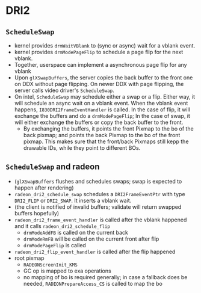 DRI2
====

## `ScheduleSwap`

* kernel provides `drmWaitVBlank` to (sync or async) wait for a vblank event.
* kernel provides `drmModePageFlip` to schedule a page flip for the next vblank.
* Together, userspace can implement a asynchronous page flip for any vblank
* Upon `glXSwapBuffers`, the server copies the back buffer to the front one
  on DDX without page flipping.  On newer DDX with page flipping, the server
  calls video driver's `ScheduleSwap`.
* On intel, `ScheduleSwap` may schedule either a swap or a flip.  Either way, it
  will schedule an async wait on a vblank event.  When the vblank event happens,
  `I830DRI2FrameEventHandler` is called.  In the case of flip, it will exchange
  the buffers and do a `drmModePageFlip`;  In the case of swap, it will either
  exchange the buffers or copy the back buffer to the front.
  * By exchanging the buffers, it points the front Pixmap to the bo of the back
    pixmap; and points the back Pixmap to the bo of the front pixmap.  This
    makes sure that the front/back Pixmaps still kepp the drawable IDs, while
    they point to different BOs.

## `ScheduleSwap` and radeon

* (`glXSwapBuffers` flushes and schedules swaps; swap is expected to happen after
   rendering)
* `radeon_dri2_schedule_swap` schedules a `DRI2FrameEventPtr` with type
  `DRI2_FLIP` or `DRI2_SWAP`.  It inserts a vblank wait.
* (the client is notified of invalid buffers; validate will return swapped
   buffers hopefully)
* `radeon_dri2_frame_event_handler` is called after the vblank happened and it
  calls `radeon_dri2_schedule_flip`
  * `drmModeAddFB` is called on the current back
  * `drmModeRmFB` will be called on the current front after flip
  * `drmModePageFlip` is called
* `radeon_dri2_flip_event_handler` is called after the flip happened 
* root pixmap
  * `RADEONScreenInit_KMS`
  * GC op is mapped to exa operations
  * no mapping of bo is required generally; in case a fallback does be needed,
    `RADEONPrepareAccess_CS` is called to map the bo
